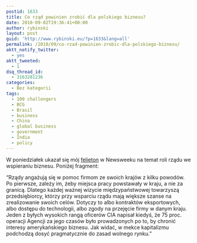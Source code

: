 ```yaml
---
postid: 1633
title: Co rząd powinien zrobić dla polskiego biznesu?
date: 2010-09-02T19:36:41+00:00
author: rybinski
layout: post
guid: 'http://www.rybinski.eu/?p=1633&lang=all'
permalink: /2010/09/co-rzad-powinien-zrobic-dla-polskiego-biznesu/
aktt_notify_twitter:
  - yes
aktt_tweeted:
  - 1
dsq_thread_id:
  - 3163281236
categories:
  - Bez kategorii
tags:
  - 100 challengers
  - BCG
  - Brasil
  - business
  - China
  - global business
  - government
  - India
  - policy
---
```

W poniedziałek ukazał się mój [felieton](http://www.newsweek.pl/artykuly/sekcje/biznes/polskie-firmy-za-granica--gdzie-jest-rzad,63969,1) w Newsweeku na temat roli rządu we wspieraniu biznesu. Poniżej fragment:

“Rządy angażują się w pomoc firmom ze swoich krajów z kilku powodów. Po pierwsze, zależy im, żeby miejsca pracy powstawały w kraju, a nie za granicą. Dlatego każdej ważnej wizycie międzypaństwowej towarzyszą przedsiębiorcy, którzy przy wsparciu rządu mają większe szanse na zrealizowanie swoich celów. Dotyczy to albo kontraktów eksportowych, albo dostępu do technologii, albo zgody na przejęcie firmy w danym kraju. Jeden z byłych wysokich rangą oficerów CIA napisał kiedyś, że 75 proc. operacji Agencji za jego czasów było prowadzonych po to, by chronić interesy amerykańskiego biznesu. Jak widać, w mekce kapitalizmu podchodzą dosyć pragmatycznie do zasad wolnego rynku.”
